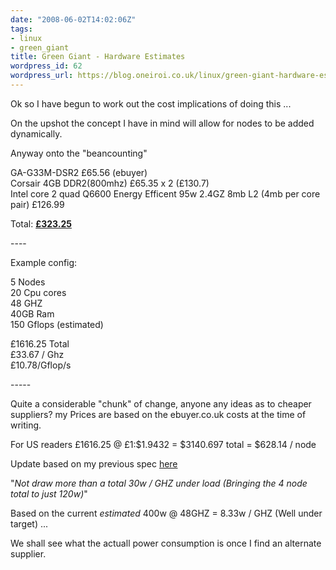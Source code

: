 ```yaml
---
date: "2008-06-02T14:02:06Z"
tags:
- linux
- green_giant
title: Green Giant - Hardware Estimates
wordpress_id: 62
wordpress_url: https://blog.oneiroi.co.uk/linux/green-giant-hardware-estimates
---
```

<div style=''>Ok so I have begun to work out the cost implications of doing this ...</p>
<p>On the upshot the concept I have in mind will allow for nodes to be added dynamically.</p>
<p>Anyway onto the "beancounting"</p>
<p>GA-G33M-DSR2 £65.56 (ebuyer)<br />
Corsair 4GB DDR2(800mhz) £65.35 x 2 (£130.7)<br />
Intel core 2 quad Q6600 Energy Efficent 95w 2.4GZ 8mb L2 (4mb per core pair) £126.99</p>
<p>Total: <b><u>£323.25</u></b></p>
<p>----</p>
<p>Example config:</p>
<p>5 Nodes<br />
20 Cpu cores<br />
48 GHZ<br />
40GB Ram<br />
150 Gflops (estimated)</p>
<p>£1616.25 Total<br />
£33.67 / Ghz<br />
£10.78/Gflop/s</p>
<p>-----</p>
<p>Quite a considerable "chunk" of change, anyone any ideas as to cheaper suppliers? my Prices are based on the ebuyer.co.uk costs at the time of writing.</p>
</div>
<p>For US readers £1616.25 @ £1:$1.9432 = $3140.697 total = $628.14 / node</p>

Update based on my previous spec <a href="https://blog.oneiroi.co.uk/linux/green-giant-cluster-project">here</a> 

"<em>Not draw more than a total 30w / GHZ under load (Bringing the 4 node total to just 120w)</em>"

Based on the current _estimated_ 400w @ 48GHZ = 8.33w / GHZ (Well under target) ...

We shall see what the actuall power consumption is once I find an alternate supplier.
